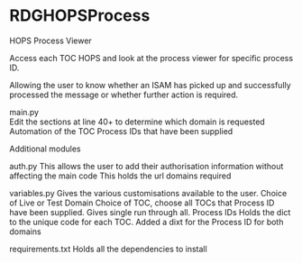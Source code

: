 # RDGHOPSProcess
HOPS Process Viewer

Access each TOC HOPS and look at the process viewer for specific process ID.

Allowing the user to know whether an ISAM has picked up and successfully processed the
message or whether further action is required.  

main.py  
    Edit the sections at line 40+ to determine which domain is requested
    Automation of the TOC Process IDs that have been supplied 

Additional modules

auth.py
    This allows the user to add their authorisation information without affecting the main code
    This holds the url domains required

variables.py
    Gives the various customisations available to the user.
    Choice of Live or Test Domain
    Choice of TOC, choose all TOCs that Process ID have been supplied. Gives single run through all.
    Process IDs
    Holds the dict to the unique code for each TOC.
    Added a dixt for the Process ID for both domains

requirements.txt
    Holds all the dependencies to install